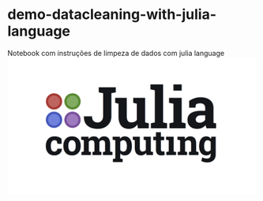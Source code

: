 # demo-datacleaning-with-julia-language
Notebook com instruções de limpeza de dados com julia language
[![Video](https://github.com/romeritomorais/demo-datacleaning-with-julia-language/blob/master/resource/jcl-logo.png)](https://www.youtube.com/watch?v=Hy7gs6q1ev4 "Audi R8")
